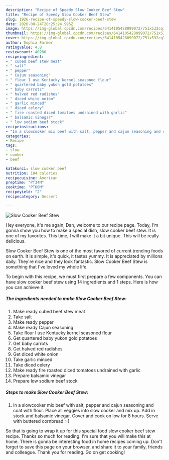 ```yaml
---
description: "Recipe of Speedy Slow Cooker Beef Stew"
title: "Recipe of Speedy Slow Cooker Beef Stew"
slug: 1926-recipe-of-speedy-slow-cooker-beef-stew
date: 2020-08-24T20:25:24.995Z
image: https://img-global.cpcdn.com/recipes/6414105428099072/751x532cq70/slow-cooker-beef-stew-recipe-main-photo.jpg
thumbnail: https://img-global.cpcdn.com/recipes/6414105428099072/751x532cq70/slow-cooker-beef-stew-recipe-main-photo.jpg
cover: https://img-global.cpcdn.com/recipes/6414105428099072/751x532cq70/slow-cooker-beef-stew-recipe-main-photo.jpg
author: Sophia Farmer
ratingvalue: 4.8
reviewcount: 40280
recipeingredient:
- " cubed beef stew meat"
- " salt"
- " pepper"
- " Cajun seasoning"
- " flour I use Kentucky kernel seasoned flour"
- " quartered baby yukon gold potatoes"
- " baby carrots"
- " halved red radishes"
- " diced white onion"
- " garlic minced"
- " diced celery"
- " fire roasted diced tomatoes undrained with garlic"
- " balsamic vinegar"
- " low sodium beef stock"
recipeinstructions:
- "In a slowcooker mix beef with salt, pepper and cajun seasoning and coat with flour. Place all veggies into slow cooker and mix up. Add in stock and balsamic vinegar. Cover and cook on low for 8 hours. Serve with buttered cornbread :-)"
categories:
- Recipe
tags:
- slow
- cooker
- beef

katakunci: slow cooker beef 
nutrition: 104 calories
recipecuisine: American
preptime: "PT34M"
cooktime: "PT60M"
recipeyield: "2"
recipecategory: Dessert

---
```



![Slow Cooker Beef Stew](https://img-global.cpcdn.com/recipes/6414105428099072/751x532cq70/slow-cooker-beef-stew-recipe-main-photo.jpg)

Hey everyone, it's me again, Dan, welcome to our recipe page. Today, I'm gonna show you how to make a special dish, slow cooker beef stew. It is one of my favorites. This time, I will make it a bit unique. This will be really delicious.

Slow Cooker Beef Stew is one of the most favored of current trending foods on earth. It is simple, it's quick, it tastes yummy. It is appreciated by millions daily. They're nice and they look fantastic. Slow Cooker Beef Stew is something that I've loved my whole life.




To begin with this recipe, we must first prepare a few components. You can have slow cooker beef stew using 14 ingredients and 1 steps. Here is how you can achieve it.

<!--inarticleads1-->

##### The ingredients needed to make Slow Cooker Beef Stew:

1. Make ready  cubed beef stew meat
1. Take  salt
1. Make ready  pepper
1. Make ready  Cajun seasoning
1. Take  flour I use Kentucky kernel seasoned flour
1. Get  quartered baby yukon gold potatoes
1. Get  baby carrots
1. Get  halved red radishes
1. Get  diced white onion
1. Take  garlic minced
1. Take  diced celery
1. Make ready  fire roasted diced tomatoes undrained with garlic
1. Prepare  balsamic vinegar
1. Prepare  low sodium beef stock




<!--inarticleads2-->

##### Steps to make Slow Cooker Beef Stew:

1. In a slowcooker mix beef with salt, pepper and cajun seasoning and coat with flour. Place all veggies into slow cooker and mix up. Add in stock and balsamic vinegar. Cover and cook on low for 8 hours. Serve with buttered cornbread :-)




So that is going to wrap it up for this special food slow cooker beef stew recipe. Thanks so much for reading. I'm sure that you will make this at home. There is gonna be interesting food in home recipes coming up. Don't forget to save this page on your browser, and share it to your family, friends and colleague. Thank you for reading. Go on get cooking!
